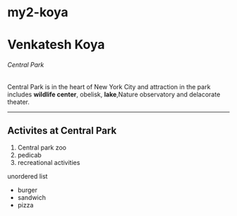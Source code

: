 # my2-koya
# Venkatesh Koya
###### Central Park
Central Park is in the heart of New York City and attraction in the park includes **wildlife center**, obelisk, **lake**,Nature observatory and delacorate theater.

---

## Activites at Central Park

1. Central park zoo
2. pedicab
3. recreational activities

unordered list

* burger
* sandwich
* pizza

